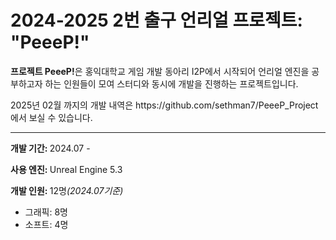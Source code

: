 <h1>2024-2025 2번 출구 언리얼 프로젝트: <b>"PeeeP!"</b></h1>
<div>
  <p><b>프로젝트 PeeeP!</b>은 홍익대학교 게임 개발 동아리 I2P에서 시작되어 언리얼 엔진을 공부하고자 하는 인원들이 모여 스터디와 동시에 개발을 진행하는 프로젝트입니다.</p>
  <p>2025년 02월 까지의 개발 내역은 https://github.com/sethman7/PeeeP_Project 에서 보실 수 있습니다.</p>
</div>
<hr/>
<div>
  <p><b>개발 기간: </b>2024.07 - </p>
  <p><b>사용 엔진: </b>Unreal Engine 5.3</p>
  <p><b>개발 인원: </b>12명<i>(2024.07기준)</i></p>
  
  <ul>
    <li>그래픽: 8명</li>
    <li>소프트: 4명</li>
  </ul>
</div>
